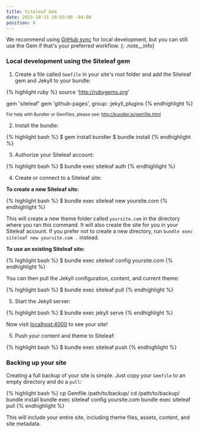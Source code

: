 ```yaml
---
title: Siteleaf Gem
date: 2015-10-31 20:03:00 -04:00
position: 6
---
```


We recommend using [GitHub sync](/themes/github-sync/) for local development, but you can still use the Gem if that's your preferred workflow.
{: .note__info}

### Local development using the Siteleaf gem

1) Create a file called `Gemfile` in your site's root folder and add the Siteleaf gem and Jekyll to your bundle:

{% highlight ruby %}
source 'http://rubygems.org'

gem 'siteleaf'
gem 'github-pages', group: :jekyll_plugins
{% endhighlight %}

<small>For help with Bundler or Gemfiles, please see: <http://bundler.io/gemfile.html></small>

2) Install the bundle:

{% highlight bash %}
$ gem install bundler
$ bundle install
{% endhighlight %}

3) Authorize your Siteleaf account:

{% highlight bash %}
$ bundle exec siteleaf auth
{% endhighlight %}

4) Create or connect to a Siteleaf site:

**To create a new Siteleaf site:**

{% highlight bash %}
$ bundle exec siteleaf new yoursite.com
{% endhighlight %}

This will create a new theme folder called `yoursite.com` in the directory where you ran this command. It will also create the site for you in your Siteleaf account. If you prefer not to create a new directory, run `bundle exec siteleaf new yoursite.com .` instead.

**To use an existing Siteleaf site:**

{% highlight bash %}
$ bundle exec siteleaf config yoursite.com
{% endhighlight %}

You can then pull the Jekyll configuration, content, and current theme:

{% highlight bash %}
$ bundle exec siteleaf pull
{% endhighlight %}

5) Start the Jekyll server:

{% highlight bash %}
$ bundle exec jekyll serve
{% endhighlight %}

Now visit [localhost:4000](http://localhost:4000) to see your site!

5) Push your content and theme to Siteleaf:

{% highlight bash %}
$ bundle exec siteleaf push
{% endhighlight %}

### Backing up your site

Creating a full backup of your site is simple. Just copy your `Gemfile` to an empty directory and do a `pull`:

{% highlight bash %}
cp Gemfile /path/to/backup/
cd /path/to/backup/
bundle install
bundle exec siteleaf config yoursite.com
bundle exec siteleaf pull
{% endhighlight %}

This will include your entire site, including theme files, assets, content, and site metadata.